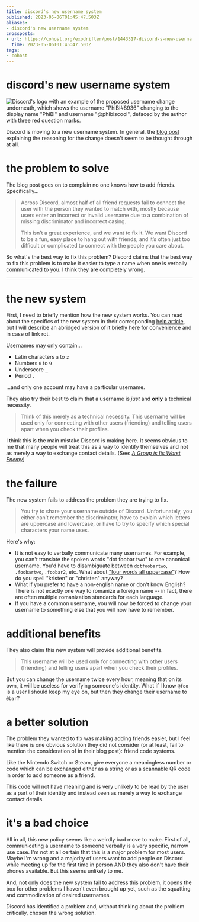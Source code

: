 ```yaml
---
title: discord's new username system
published: 2023-05-06T01:45:47.503Z
aliases:
- discord's new username system
crossposts:
- url: https://cohost.org/exodrifter/post/1443317-discord-s-new-userna
  time: 2023-05-06T01:45:47.503Z
tags:
- cohost
---
```


# discord's new username system

![Discord's logo with an example of the proposed username change underneath, which shows the username "PhiBi#8936" changing to the display name "PhiBi" and username "@phibiscool", defaced by the author with three red question marks.](20230506-discord-username-change.png)

Discord is moving to a new username system. In general, the [blog post](https://discord.com/blog/usernames) explaining the reasoning for the change doesn't seem to be thought through at all.

# the problem to solve

The blog post goes on to complain no one knows how to add friends. Specifically...

> Across Discord, almost half of all friend requests fail to connect the user with the person they wanted to match with, mostly because users enter an incorrect or invalid username due to a combination of missing discriminator and incorrect casing.
>
> This isn’t a great experience, and we want to fix it. We want Discord to be a fun, easy place to hang out with friends, and it’s often just too difficult or complicated to connect with the people you care about.

So what's the best way to fix this problem? Discord claims that the best way to fix this problem is to make it easier to type a name when one is verbally communicated to you. I think they are completely wrong.

---

# the new system

First, I need to briefly mention how the new system works. You can read about the specifics of the new system in their corresponding [help article](https://support.discord.com/hc/en-us/articles/12620128861463-New-Usernames-Display-Names), but I will describe an abridged version of it briefly here for convenience and in case of link rot.

Usernames may only contain...
* Latin characters `a` to `z`
* Numbers `0` to `9`
* Underscore `_`
* Period `.`

...and only one account may have a particular username.

They also try their best to claim that a username is _just_ and **only** a technical necessity.

> Think of this merely as a technical necessity. This username will be used only for connecting with other users (friending) and telling users apart when you check their profiles.

I think this is the main mistake Discord is making here. It seems obvious to me that many people will treat this as a way to identify themselves and not as merely a way to exchange contact details. (See: [_A Group is Its Worst Enemy_](https://gwern.net/doc/technology/2005-shirky-agroupisitsownworstenemy.pdf))

# the failure

The new system fails to address the problem they are trying to fix.

> You try to share your username outside of Discord. Unfortunately, you either can’t remember the discriminator, have to explain which letters are uppercase and lowercase, or have to try to specify which special characters your name uses.

Here's why:
* It is not easy to verbally communicate many usernames. For example, you can't translate the spoken words "dot foobar two" to one canonical username. You'd have to disambiguate between `dotfoobartwo`, `.foobartwo`, `.foobar2`, etc. What about ["four words all uppercase"](https://www.youtube.com/watch?v=bLE7zsJk4AI)? How do you spell "kristen" or "christen" anyway?
* What if you prefer to have a non-english name or don't know English? There is not exactly one way to romanize a foreign name -- in fact, there are often multiple romanization standards for each language.
* If you have a common username, you will now be forced to change your username to something else that you will now have to remember.

# additional benefits

They also claim this new system will provide additional benefits.

> This username will be used only for connecting with other users (friending) and telling users apart when you check their profiles.

But you can change the username twice every hour, meaning that on its own, it will be useless for verifying someone's identity. What if I know `@foo` is a user I should keep my eye on, but then they change their username to `@bar`?

# a better solution

The problem they wanted to fix was making adding friends easier, but I feel like there is one obvious solution they did not consider (or at least, fail to mention the consideration of in their blog post): friend code systems.

Like the Nintendo Switch or Steam, give everyone a meaningless number or code which can be exchanged either as a string or as a scannable QR code in order to add someone as a friend.

This code will not have meaning and is very unlikely to be read by the user as a part of their identity and instead seen as merely a way to exchange contact details.

# it's a bad choice

All in all, this new policy seems like a weirdly bad move to make. First of all, communicating a username to someone verbally is a very specific, narrow use case. I'm not at all certain that this is a major problem for most users. Maybe I'm wrong and a majority of users want to add people on Discord while meeting up for the first time in person AND they also don't have their phones available. But this seems unlikely to me.

And, not only does the new system fail to address this problem, it opens the box for other problems I haven't even brought up yet, such as the squatting and commodization of desired usernames.

Discord has identified a problem and, without thinking about the problem critically, chosen the wrong solution.
